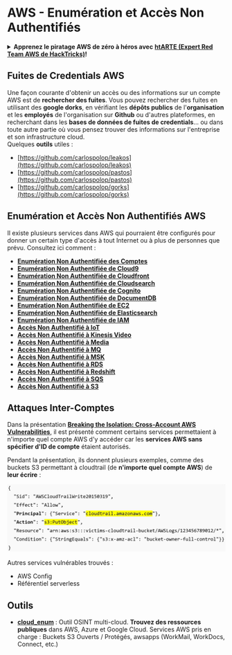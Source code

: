 # AWS - Enumération et Accès Non Authentifiés

<details>

<summary><strong>Apprenez le piratage AWS de zéro à héros avec</strong> <a href="https://training.hacktricks.xyz/courses/arte"><strong>htARTE (Expert Red Team AWS de HackTricks)</strong></a><strong>!</strong></summary>

Autres façons de soutenir HackTricks :

* Si vous souhaitez voir votre **entreprise annoncée dans HackTricks** ou **télécharger HackTricks en PDF**, consultez les [**PLANS D'ABONNEMENT**](https://github.com/sponsors/carlospolop) !
* Obtenez le [**swag officiel PEASS & HackTricks**](https://peass.creator-spring.com)
* Découvrez [**La Famille PEASS**](https://opensea.io/collection/the-peass-family), notre collection exclusive de [**NFTs**](https://opensea.io/collection/the-peass-family)
* **Rejoignez le** 💬 [**groupe Discord**](https://discord.gg/hRep4RUj7f) ou le [**groupe Telegram**](https://t.me/peass) ou **suivez-nous** sur **Twitter** 🐦 [**@hacktricks_live**](https://twitter.com/hacktricks_live)**.**
* **Partagez vos astuces de piratage en soumettant des PR aux** [**HackTricks**](https://github.com/carlospolop/hacktricks) et [**HackTricks Cloud**](https://github.com/carlospolop/hacktricks-cloud) dépôts GitHub.

</details>

## Fuites de Credentials AWS

Une façon courante d'obtenir un accès ou des informations sur un compte AWS est de **rechercher des fuites**. Vous pouvez rechercher des fuites en utilisant des **google dorks**, en vérifiant les **dépôts publics** de l'**organisation** et les **employés** de l'organisation sur **Github** ou d'autres plateformes, en recherchant dans les **bases de données de fuites de credentials**... ou dans toute autre partie où vous pensez trouver des informations sur l'entreprise et son infrastructure cloud.\
Quelques **outils** utiles :

* [https://github.com/carlospolop/leakos](https://github.com/carlospolop/leakos)
* [https://github.com/carlospolop/pastos](https://github.com/carlospolop/pastos)
* [https://github.com/carlospolop/gorks](https://github.com/carlospolop/gorks)

## Enumération et Accès Non Authentifiés AWS

Il existe plusieurs services dans AWS qui pourraient être configurés pour donner un certain type d'accès à tout Internet ou à plus de personnes que prévu. Consultez ici comment :

* ****[**Enumération Non Authentifiée des Comptes**](aws-accounts-unauthenticated-enum.md)****
* ****[**Enumération Non Authentifiée de Cloud9**](broken-reference)****
* ****[**Enumération Non Authentifiée de Cloudfront**](aws-cloudfront-unauthenticated-enum.md)****
* ****[**Enumération Non Authentifiée de Cloudsearch**](broken-reference)****
* ****[**Enumération Non Authentifiée de Cognito**](aws-cognito-unauthenticated-enum.md)****
* ****[**Enumération Non Authentifiée de DocumentDB**](aws-documentdb-enum.md)****
* ****[**Enumération Non Authentifiée de EC2**](aws-ec2-unauthenticated-enum.md)****
* ****[**Enumération Non Authentifiée de Elasticsearch**](aws-elasticsearch-unauthenticated-enum.md)****
* ****[**Enumération Non Authentifiée de IAM**](../../aws-pentesting/aws-unauthenticated-enum-access/aws-iam-and-sts-unauthenticated-enum.md)****
* ****[**Accès Non Authentifié à IoT**](aws-iot-unauthenticated-enum.md)****
* ****[**Accès Non Authentifié à Kinesis Video**](aws-kinesis-video-unauthenticated-enum.md)****
* ****[**Accès Non Authentifié à Media**](aws-media-unauthenticated-enum.md)****
* ****[**Accès Non Authentifié à MQ**](aws-mq-unauthenticated-enum.md)****
* ****[**Accès Non Authentifié à MSK**](aws-msk-unauthenticated-enum.md)****
* ****[**Accès Non Authentifié à RDS**](aws-rds-unauthenticated-enum.md)****
* ****[**Accès Non Authentifié à Redshift**](aws-redshift-unauthenticated-enum.md)****
* ****[**Accès Non Authentifié à SQS**](aws-sqs-unauthenticated-enum.md)****
* ****[**Accès Non Authentifié à S3**](aws-s3-unauthenticated-enum.md)****

## Attaques Inter-Comptes

Dans la présentation [**Breaking the Isolation: Cross-Account AWS Vulnerabilities**](https://www.youtube.com/watch?v=JfEFIcpJ2wk), il est présenté comment certains services permettaient à n'importe quel compte AWS d'y accéder car les **services AWS sans spécifier d'ID de compte** étaient autorisés.

Pendant la présentation, ils donnent plusieurs exemples, comme des buckets S3 permettant à cloudtrail (de **n'importe quel compte AWS**) de **leur écrire** :

![](<../../../.gitbook/assets/image (38) (1).png>)

Autres services vulnérables trouvés :

* AWS Config
* Référentiel serverless

## Outils

* [**cloud\_enum**](https://github.com/initstring/cloud\_enum) : Outil OSINT multi-cloud. **Trouvez des ressources publiques** dans AWS, Azure et Google Cloud. Services AWS pris en charge : Buckets S3 Ouverts / Protégés, awsapps (WorkMail, WorkDocs, Connect, etc.)
